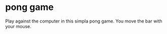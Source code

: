 # pong game

Play against the computer in this simpla pong game. You move the bar with your mouse. 
